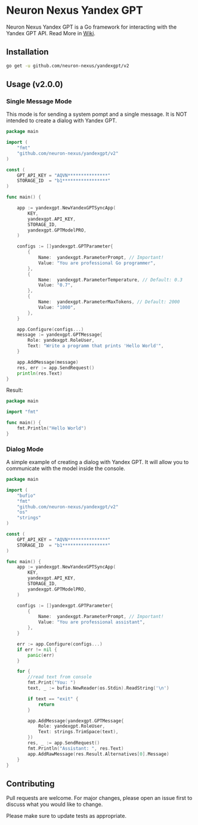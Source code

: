 # Neuron Nexus Yandex GPT

Neuron Nexus Yandex GPT is a Go framework for interacting with the Yandex GPT API. Read More in [Wiki](https://github.com/neuron-nexus/yandexgpt/wiki).

## Installation



```bash
go get -u github.com/neuron-nexus/yandexgpt/v2
```

## Usage (v2.0.0)

### Single Message Mode

This mode is for sending a system pompt and a single message. It is NOT intended to create a dialog with Yandex GPT.

```go
package main

import (
	"fmt"
	"github.com/neuron-nexus/yandexgpt/v2"
)

const (
	GPT_API_KEY = "AQVN***************"
	STORAGE_ID  = "b1*****************"
)

func main() {

    app := yandexgpt.NewYandexGPTSyncApp(
		KEY,
		yandexgpt.API_KEY,
		STORAGE_ID,
		yandexgpt.GPTModelPRO,
	)

	configs := []yandexgpt.GPTParameter{
		{
			Name:  yandexgpt.ParameterPrompt, // Important!
			Value: "You are professional Go programmer",
		},
		{
			Name:  yandexgpt.ParameterTemperature, // Default: 0.3
			Value: "0.7",
		},
		{
			Name:  yandexgpt.ParameterMaxTokens, // Default: 2000
			Value: "1000",
		},
	}

	app.Configure(configs...)
	message := yandexgpt.GPTMessage{
		Role: yandexgpt.RoleUser,
		Text: "Write a programm that prints 'Hello World'",
	}

	app.AddMessage(message)
	res, err := app.SendRequest()
	println(res.Text)
}
```

Result:
```go
package main

import "fmt"

func main() {
    fmt.Println("Hello World")
}
```
### Dialog Mode
A simple example of creating a dialog with Yandex GPT. It will allow you to communicate with the model inside the console.
```go
package main

import (
	"bufio"
	"fmt"
	"github.com/neuron-nexus/yandexgpt/v2"
	"os"
	"strings"
)

const (
	GPT_API_KEY = "AQVN***************"
	STORAGE_ID  = "b1*****************"
)

func main() {
	app := yandexgpt.NewYandexGPTSyncApp(
		KEY,
		yandexgpt.API_KEY,
		STORAGE_ID,
		yandexgpt.GPTModelPRO,
	)

	configs := []yandexgpt.GPTParameter{
		{
			Name:  yandexgpt.ParameterPrompt, // Important!
			Value: "You are professional assistant",
		},
	}

	err := app.Configure(configs...)
	if err != nil {
		panic(err)
	}

	for {
		//read text from console
		fmt.Print("You: ")
		text, _ := bufio.NewReader(os.Stdin).ReadString('\n')

		if text == "exit" {
			return
		}

		app.AddMessage(yandexgpt.GPTMessage{
			Role: yandexgpt.RoleUser,
			Text: strings.TrimSpace(text),
		})
		res, _ := app.SendRequest()
		fmt.Println("Assistant: ", res.Text)
		app.AddRawMessage(res.Result.Alternatives[0].Message)
	}
}
```

## Contributing

Pull requests are welcome. For major changes, please open an issue first
to discuss what you would like to change.

Please make sure to update tests as appropriate.
